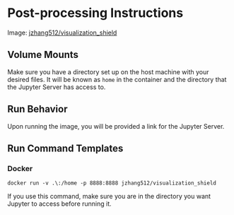 # Post-processing Instructions

Image: [jzhang512/visualization_shield](https://hub.docker.com/r/jzhang512/visualization_shield)

## Volume Mounts
Make sure you have a directory set up on the host machine with your desired files. It will be known as `home` in the container and the directory that the Jupyter Server has access to.

## Run Behavior
Upon running the image, you will be provided a link for the Jupyter Server. 

## Run Command Templates
### Docker
```
docker run -v .\:/home -p 8888:8888 jzhang512/visualization_shield
```
If you use this command, make sure you are in the directory you want Jupyter to access before running it.
